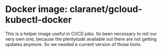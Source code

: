 # Docker image: claranet/gcloud-kubectl-docker

This is a helper image useful in CI/CD jobs. Its been necessary to roll our
very own one, because the plentytude available out there are not getting
updates anymore. So we needed a current version of those tools.


